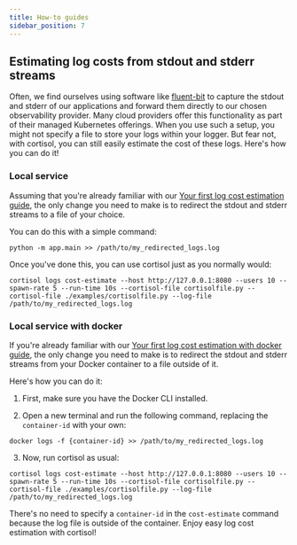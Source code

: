 ```yaml
---
title: How-to guides
sidebar_position: 7
---
```


## Estimating log costs from stdout and stderr streams

Often, we find ourselves using software like [fluent-bit](https://fluentbit.io/) to capture the stdout and stderr of
our applications and forward them directly to our chosen observability provider.
Many cloud providers offer this functionality as part of their managed Kubernetes offerings.
When you use such a setup, you might not specify a file to store your logs within your logger.
But fear not, with cortisol, you can still easily estimate the cost of these logs. Here's how you can do it!

### Local service

Assuming that you're already familiar with our [Your first log cost estimation guide](./getting-started.md/#your-first-log-cost-estimation),
 the only change you need to make is to redirect the stdout and stderr streams to a file of your choice.

You can do this with a simple command:
```
python -m app.main >> /path/to/my_redirected_logs.log
```

Once you've done this, you can use cortisol just as you normally would:

```terminal
cortisol logs cost-estimate --host http://127.0.0.1:8080 --users 10 --spawn-rate 5 --run-time 10s --cortisol-file cortisolfile.py --cortisol-file ./examples/cortisolfile.py --log-file /path/to/my_redirected_logs.log
```

### Local service with docker

If you're already familiar with our [Your first log cost estimation with docker guide](./getting-started.md/#your-first-log-cost-estimation-with-docker),
the only change you need to make is to redirect the stdout and stderr streams from your Docker container to a file outside of it.

Here's how you can do it:
1. First, make sure you have the Docker CLI installed.

2. Open a new terminal and run the following command, replacing the `container-id` with your own:
```terminal
docker logs -f {container-id} >> /path/to/my_redirected_logs.log
```
3. Now, run cortisol as usual:
```terminal
cortisol logs cost-estimate --host http://127.0.0.1:8080 --users 10 --spawn-rate 5 --run-time 10s --cortisol-file cortisolfile.py --cortisol-file ./examples/cortisolfile.py --log-file /path/to/my_redirected_logs.log
```
There's no need to specify a `container-id` in the `cost-estimate` command because the log file is outside of the container. Enjoy easy log cost estimation with cortisol!